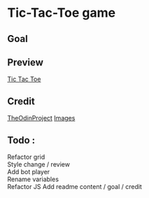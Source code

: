 # Tic-Tac-Toe game

## Goal

## Preview
[Tic Tac Toe](http://127.0.0.1:3000/index.html)

## Credit
[TheOdinProject]()
[Images]()

## Todo :
Refactor grid  
Style change / review  
Add bot player  
Rename variables  
Refactor JS
Add readme content / goal / credit